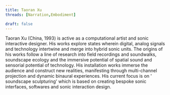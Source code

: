 ```yaml
---
title: Taoran Xu
threads: [Narration,Embodiment]

draft: false
---
```


Taoran Xu (China, 1993) is active as a computational artist and sonic interactive designer. His works explore states wherein digital, analog signals and technology intertwine and merge into hybrid sonic units. The origins of his works follow a line of research into field recordings and soundwalks, soundscape ecology and the immersive potential of spatial sound and sensorial potential of technology. His installation works immerse the audience and construct new realities, manifesting through multi-channel projection and dynamic binaural experiences. His current focus is on ' soundscape sculpturing' which is based on creating bespoke sonic interfaces, softwares and sonic interaction design.